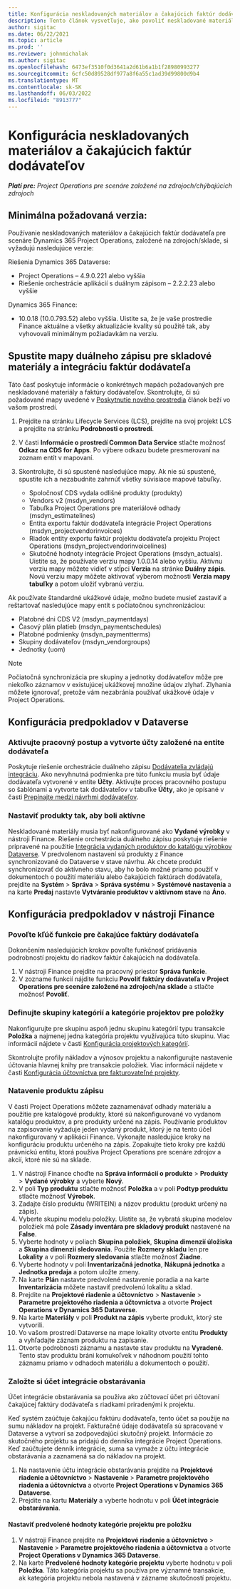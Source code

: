 ```yaml
---
title: Konfigurácia neskladovaných materiálov a čakajúcich faktúr dodávateľov
description: Tento článok vysvetľuje, ako povoliť neskladované materiály a čakajúce faktúry dodávateľa.
author: sigitac
ms.date: 06/22/2021
ms.topic: article
ms.prod: ''
ms.reviewer: johnmichalak
ms.author: sigitac
ms.openlocfilehash: 6473ef3510f0d3641a2d61b6a1b1f28980993277
ms.sourcegitcommit: 6cfc50d89528df977a8f6a55c1ad39d99800d9b4
ms.translationtype: MT
ms.contentlocale: sk-SK
ms.lasthandoff: 06/03/2022
ms.locfileid: "8913777"
---
```

# <a name="configure-non-stocked-materials-and-pending-vendor-invoices"></a>Konfigurácia neskladovaných materiálov a čakajúcich faktúr dodávateľov

_**Platí pre:** Project Operations pre scenáre založené na zdrojoch/chýbajúcich zdrojoch_

## <a name="minimum-version-requirement"></a>Minimálna požadovaná verzia:

Používanie neskladovaných materiálov a čakajúcich faktúr dodávateľa pre scenáre Dynamics 365 Project Operations, založené na zdrojoch/sklade, si vyžadujú nasledujúce verzie:

Riešenia Dynamics 365 Dataverse:

- Project Operations – 4.9.0.221 alebo vyššia
- Riešenie orchestrácie aplikácií s duálnym zápisom – 2.2.2.23 alebo vyššie

Dynamics 365 Finance:
- 10.0.18 (10.0.793.52) alebo vyššia. Uistite sa, že je vaše prostredie Finance aktuálne a všetky aktualizácie kvality sú použité tak, aby vyhovovali minimálnym požiadavkám na verziu.

## <a name="run-dual-write-maps-for-non-stocked-materials-and-vendor-invoice-integration"></a>Spustite mapy duálneho zápisu pre skladové materiály a integráciu faktúr dodávateľa

Táto časť poskytuje informácie o konkrétnych mapách požadovaných pre neskladované materiály a faktúry dodávateľov. Skontrolujte, či sú požadované mapy uvedené v [Poskytnutie nového prostredia](../environment/resource-provision-new-environment.md#run-project-operations-dual-write-maps) článok beží vo vašom prostredí.

1. Prejdite na stránku Lifecycle Services (LCS), prejdite na svoj projekt LCS a prejdite na stránku **Podrobnosti o prostredí**.
2. V časti **Informácie o prostredí Common Data Service** stlačte možnosť **Odkaz na CDS for Apps**. Po výbere odkazu budete presmerovaní na zoznam entít v mapovaní.
3. Skontrolujte, či sú spustené nasledujúce mapy. Ak nie sú spustené, spustite ich a nezabudnite zahrnúť všetky súvisiace mapové tabuľky.

    - Spoločnosť CDS vydala odlišné produkty (produkty)
    - Vendors v2 (msdyn_vendors)
    - Tabuľka Project Operations pre materiálové odhady (msdyn_estimatelines)
    - Entita exportu faktúr dodávateľa integrácie Project Operations (msdyn_projectvendorinvoices)
    - Riadok entity exportu faktúr projektu dodávateľa projektu Project Operations (msdyn_projectvendorinvoicelines)
    - Skutočné hodnoty integrácie Project Operations (msdyn_actuals). Uistite sa, že používate verziu mapy 1.0.0.14 alebo vyššiu. Aktívnu verziu mapy môžete vidieť v stĺpci **Verzia** na stránke **Duálny zápis**. Novú verziu mapy môžete aktivovať výberom možnosti **Verzia mapy tabuľky** a potom uložiť vybranú verziu.

Ak používate štandardné ukážkové údaje, možno budete musieť zastaviť a reštartovať nasledujúce mapy entít s počiatočnou synchronizáciou:
  - Platobné dni CDS V2 (msdyn_paymentdays)
  - Časový plán platieb (msdyn_paymentschedules)
  - Platobné podmienky (msdyn_paymentterms)
  - Skupiny dodávateľov (msdyn_vendorgroups)
  - Jednotky (uom)

> [!NOTE]
> Počiatočná synchronizácia pre skupiny a jednotky dodávateľov môže pre niekoľko záznamov v existujúcej ukážkovej množine údajov zlyhať. Zlyhania môžete ignorovať, pretože vám nezabránia používať ukážkové údaje v Project Operations.

## <a name="configure-prerequisites-in-dataverse"></a>Konfigurácia predpokladov v Dataverse

### <a name="activate-workflow-to-create-accounts-based-on-vendor-entity"></a>Aktivujte pracovný postup a vytvorte účty založené na entite dodávateľa

Poskytuje riešenie orchestrácie duálneho zápisu [Dodávatelia zvládajú integráciu](/dynamics365/fin-ops-core/dev-itpro/data-entities/dual-write/vendor-mapping). Ako nevyhnutná podmienka pre túto funkciu musia byť údaje dodávateľa vytvorené v entite **Účty**. Aktivujte proces pracovného postupu so šablónami a vytvorte tak dodávateľov v tabuľke **Účty**, ako je opísané v časti [Prepínajte medzi návrhmi dodávateľov](/dynamics365/fin-ops-core/dev-itpro/data-entities/dual-write/vendor-switch).

### <a name="set-products-to-be-created-as-active"></a>Nastaviť produkty tak, aby boli aktívne

Neskladované materiály musia byť nakonfigurované ako **Vydané výrobky** v nástroji Finance. Riešenie orchestrácia duálneho zápisu poskytuje riešenie pripravené na použitie [Integrácia vydaných produktov do katalógu výrobkov Dataverse](/dynamics365/fin-ops-core/dev-itpro/data-entities/dual-write/product-mapping). V predvolenom nastavení sú produkty z Finance synchronizované do Dataverse v stave návrhu. Ak chcete produkt synchronizovať do aktívneho stavu, aby ho bolo možné priamo použiť v dokumentoch o použití materiálu alebo čakajúcich faktúrach dodávateľa, prejdite na **Systém** > **Správa** > **Správa systému** > **Systémové nastavenia** a na karte **Predaj** nastavte **Vytváranie produktov v aktívnom stave** na **Áno**.

## <a name="configure-prerequisites-in-finance"></a>Konfigurácia predpokladov v nástroji Finance

### <a name="enable-the-feature-key-for-pending-vendor-invoices"></a>Povoľte kľúč funkcie pre čakajúce faktúry dodávateľa

Dokončením nasledujúcich krokov povoľte funkčnosť pridávania podrobností projektu do riadkov faktúr čakajúcich na dodávateľa.

1. V nástroji Finance prejdite na pracovný priestor **Správa funkcie**.
2. V zozname funkcií nájdite funkciu **Povoliť faktúry dodávateľa v Project Operations pre scenáre založené na zdrojoch/na sklade** a stlačte možnosť **Povoliť**.

### <a name="define-category-groups-and-project-categories-for-items"></a>Definujte skupiny kategórií a kategórie projektov pre položky

Nakonfigurujte pre skupinu aspoň jednu skupinu kategórií typu transakcie **Položka** a najmenej jedna kategória projektu využívajúca túto skupinu. Viac informácií nájdete v časti [Konfigurácia projektových kategórií](../project-accounting/configure-project-categories.md#category-groups).

Skontrolujte profily nákladov a výnosov projektu a nakonfigurujte nastavenie účtovania hlavnej knihy pre transakcie položiek. Viac informácií nájdete v časti [Konfigurácia účtovníctva pre fakturovateľné projekty](../project-accounting/configure-accounting-billable-projects.md).

### <a name="set-up-a-write-in-product"></a>Natavenie produktu zápisu

V časti Project Operations môžete zaznamenávať odhady materiálu a použitie pre katalógové produkty, ktoré sú nakonfigurované vo vydanom katalógu produktov, a pre produkty určené na zápis. Používanie produktov na zapisovanie vyžaduje jeden vydaný produkt, ktorý je na tento účel nakonfigurovaný v aplikácii Finance. Vykonajte nasledujúce kroky na konfiguráciu produktu určeného na zápis. Zopakujte tieto kroky pre každú právnickú entitu, ktorá používa Project Operations pre scenáre zdrojov a akcií, ktoré nie sú na sklade.

1. V nástroji Finance choďte na **Správa informácií o produkte** > **Produkty** > **Vydané výrobky** a vyberte **Nový**.
2. V poli **Typ produktu** stlačte možnosť **Položka** a v poli **Podtyp produktu** stlačte možnosť **Výrobok**.
3. Zadajte číslo produktu (WRITEIN) a názov produktu (produkt určený na zápis).
4. Vyberte skupinu modelu položky. Uistite sa, že vybratá skupina modelov položiek má pole **Zásady inventára pre skladový produkt** nastavené na **False**.
5. Vyberte hodnoty v poliach **Skupina položiek**, **Skupina dimenzií úložiska** a **Skupina dimenzií sledovania**. Použite **Rozmery skladu** len pre **Lokality** a v poli **Rozmery sledovania** stlačte možnosť **Žiadne**.
6. Vyberte hodnoty v poli **Inventarizačná jednotka**, **Nákupná jednotka** a **Jednotka predaja** a potom uložte zmeny.
7. Na karte **Plán** nastavte predvolené nastavenie poradia a na karte **Inventarizácia** môžete nastaviť predvolenú lokalitu a sklad.
8. Prejdite na **Projektové riadenie a účtovníctvo** > **Nastavenie** > **Parametre projektového riadenia a účtovníctva** a otvorte **Project Operations v Dynamics 365 Dataverse**. 
9. Na karte **Materiály** v poli **Produkt na zápis** vyberte produkt, ktorý ste vytvorili.
10. Vo vašom prostredí Dataverse na mape lokality otvorte entitu **Produkty** a vyhľadajte záznam produktu na zapísanie. 
11. Otvorte podrobnosti záznamu a nastavte stav produktu na **Vyradené**. Tento stav produktu bráni komukoľvek v náhodnom použití tohto záznamu priamo v odhadoch materiálu a dokumentoch o použití.

### <a name="set-up-a-procurement-integration-account"></a>Založte si účet integrácie obstarávania

Účet integrácie obstarávania sa používa ako zúčtovací účet pri účtovaní čakajúcej faktúry dodávateľa s riadkami priradenými k projektu.

Keď systém zaúčtuje čakajúcu faktúru dodávateľa, tento účet sa použije na sumu nákladov na projekt. Fakturačné údaje dodávateľa sú spracované v Dataverse a vytvorí sa zodpovedajúci skutočný projekt. Informácie zo skutočného projektu sa pridajú do denníka integrácie Project Operations. Keď zaúčtujete denník integrácie, suma sa vymaže z účtu integrácie obstarávania a zaznamená sa do nákladov na projekt.

1. Na nastavenie účtu integrácie obstarávania prejdite na **Projektové riadenie a účtovníctvo** > **Nastavenie** > **Parametre projektového riadenia a účtovníctva** a otvorte **Project Operations v Dynamics 365 Dataverse**. 
2. Prejdite na kartu **Materiály** a vyberte hodnotu v poli **Účet integrácie obstarávania**.

#### <a name="set-up-project-category-defaults-for-an-item"></a>Nastaviť predvolené hodnoty kategórie projektu pre položku

1. V nástroji Finance prejdite na **Projektové riadenie a účtovníctvo** > **Nastavenie** > **Parametre projektového riadenia a účtovníctva** a otvorte **Project Operations v Dynamics 365 Dataverse**. 
2. Na karte **Predvolené hodnoty kategórie projektu** vyberte hodnotu v poli **Položka**. Táto kategória projektu sa používa pre významné transakcie, ak kategória projektu nebola nastavená v zázname skutočností projektu.
